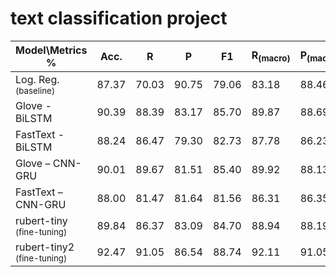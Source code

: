 # text classification project   
| Model\\Metrics %          | **Acc.** | **R** | **P** | **F1** | **R<sub>(macro)</sub>** | **P<sub>(macro)</sub>** | **F1<sub>(macro)</sub>** | Size MB |
| -------------------------- | ------------ | ----- | ----- | ------ | ---------------- | ---------------- | ----------------- | --------- |
| Log. Reg.<sub> (baseline)</sub>  | 87.37        | 70.03 | 90.75 | 79.06  | 83.18            | 88.46            | 85.01             | \-        |
| Glove - BiLSTM             | 90.39        | 88.39 | 83.17 | 85.70  | 89.87            | 88.69            | 89.23             | 65.56     |
| FastText \- BiLSTM         | 88.24        | 86.47 | 79.30 | 82.73  | 87.78            | 86.23            | 86.91             | 70.29     |
| Glove – CNN\-GRU           | 90.01        | 89.67 | 81.51 | 85.40  | 89.92            | 88.13            | 88.90             | 55.70     |
| FastText – CNN\-GRU        | 88.00        | 81.47 | 81.64 | 81.56  | 86.31            | 86.35            | 86.33             | 60.44     |
| rubert-tiny<sub> (fine-tuning)</sub>  | 89.84        | 86.37 | 83.09 | 84.70  | 88.94            | 88.19            | 88.55             | 45.20     |
| rubert-tiny2<sub> (fine-tuning)</sub> | 92.47        | 91.05 | 86.54 | 88.74  | 92.11            | 91.05            | 91.54             | 112.00    |
